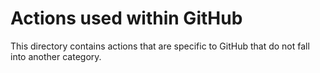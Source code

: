 # Actions used within GitHub

This directory contains actions that are specific to GitHub that do not fall into another category.
